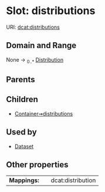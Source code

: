 
# Slot: distributions




URI: [dcat:distributions](http://www.w3.org/ns/dcat#distributions)


## Domain and Range

None &#8594;  <sub>0..\*</sub> [Distribution](Distribution.md)

## Parents


## Children

 *  [Container➞distributions](Container_distributions.md)

## Used by

 * [Dataset](Dataset.md)

## Other properties

|  |  |  |
| --- | --- | --- |
| **Mappings:** | | dcat:distribution |

